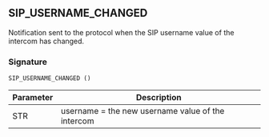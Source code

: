 ## SIP\_USERNAME\_CHANGED

Notification sent to the protocol  when the SIP username value of the intercom has changed.


### Signature

`SIP_USERNAME_CHANGED ()`


| Parameter | Description                                       |
| --------- | ------------------------------------------------- |
| STR       | username = the new username value of the intercom |
